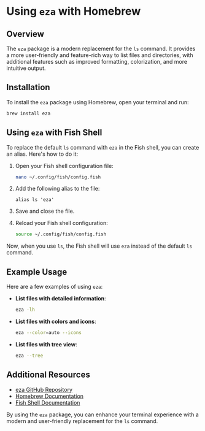 
# Using `eza` with Homebrew

## Overview

The `eza` package is a modern replacement for the `ls` command. It provides a more user-friendly and feature-rich way to list files and directories, with additional features such as improved formatting, colorization, and more intuitive output.

## Installation

To install the `eza` package using Homebrew, open your terminal and run:

```sh
brew install eza
```

## Using `eza` with Fish Shell

To replace the default `ls` command with `eza` in the Fish shell, you can create an alias. Here's how to do it:

1. Open your Fish shell configuration file:
   ```sh
   nano ~/.config/fish/config.fish
   ```

2. Add the following alias to the file:
   ```fish
   alias ls 'eza'
   ```

3. Save and close the file.

4. Reload your Fish shell configuration:
   ```sh
   source ~/.config/fish/config.fish
   ```

Now, when you use `ls`, the Fish shell will use `eza` instead of the default `ls` command.

## Example Usage

Here are a few examples of using `eza`:

- **List files with detailed information**:
  ```sh
  eza -lh
  ```

- **List files with colors and icons**:
  ```sh
  eza --color=auto --icons
  ```

- **List files with tree view**:
  ```sh
  eza --tree
  ```

## Additional Resources

- [eza GitHub Repository](https://github.com/eza-community/eza)
- [Homebrew Documentation](https://docs.brew.sh/)
- [Fish Shell Documentation](https://fishshell.com/docs/current/index.html)

By using the `eza` package, you can enhance your terminal experience with a modern and user-friendly replacement for the `ls` command.
